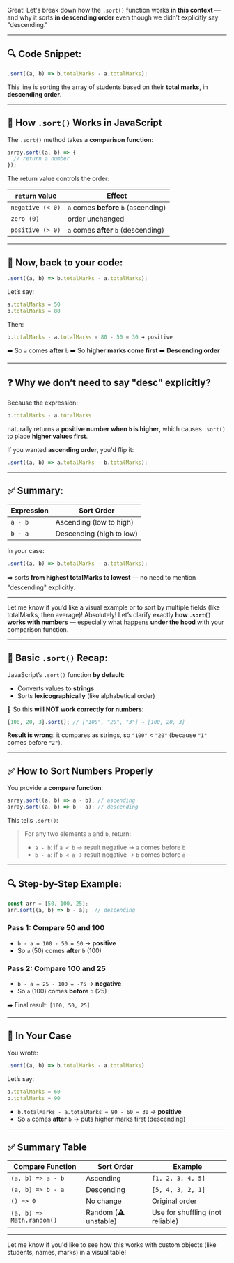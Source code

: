 Great! Let's break down how the `.sort()` function works **in this context** — and why it sorts **in descending order** even though we didn’t explicitly say "descending."

---

## 🔍 Code Snippet:

```ts
.sort((a, b) => b.totalMarks - a.totalMarks);
```

This line is sorting the array of students based on their **total marks**, in **descending order**.

---

## 🧠 How `.sort()` Works in JavaScript

The `.sort()` method takes a **comparison function**:

```ts
array.sort((a, b) => {
  // return a number
});
```

The return value controls the order:

| `return` value   | Effect                               |
| ---------------- | ------------------------------------ |
| `negative (< 0)` | `a` comes **before** `b` (ascending) |
| `zero (0)`       | order unchanged                      |
| `positive (> 0)` | `a` comes **after** `b` (descending) |

---

## 🧪 Now, back to your code:

```ts
.sort((a, b) => b.totalMarks - a.totalMarks);
```

Let’s say:

```ts
a.totalMarks = 50
b.totalMarks = 80
```

Then:

```ts
b.totalMarks - a.totalMarks = 80 - 50 = 30 → positive
```

➡️ So `a` comes **after** `b`
➡️ So **higher marks come first**
➡️ **Descending order**

---

## ❓ Why we don’t need to say "desc" explicitly?

Because the expression:

```ts
b.totalMarks - a.totalMarks
```

naturally returns a **positive number when `b` is higher**, which causes `.sort()` to place **higher values first**.

If you wanted **ascending order**, you'd flip it:

```ts
.sort((a, b) => a.totalMarks - b.totalMarks);
```

---

## ✅ Summary:

| Expression | Sort Order               |
| ---------- | ------------------------ |
| `a - b`    | Ascending (low to high)  |
| `b - a`    | Descending (high to low) |

In your case:

```ts
.sort((a, b) => b.totalMarks - a.totalMarks);
```

➡️ sorts **from highest totalMarks to lowest** — no need to mention "descending" explicitly.

---

Let me know if you’d like a visual example or to sort by multiple fields (like totalMarks, then average)!
Absolutely! Let’s clarify exactly **how `.sort()` works with numbers** — especially what happens **under the hood** with your comparison function.

---

## 🧠 Basic `.sort()` Recap:

JavaScript’s `.sort()` function **by default**:

* Converts values to **strings**
* Sorts **lexicographically** (like alphabetical order)

🔻 So this **will NOT work correctly for numbers**:

```js
[100, 20, 3].sort(); // ["100", "20", "3"] → [100, 20, 3]
```

**Result is wrong**: it compares as strings, so `"100"` < `"20"` (because `"1"` comes before `"2"`).

---

## ✅ How to Sort Numbers Properly

You provide a **compare function**:

```js
array.sort((a, b) => a - b); // ascending
array.sort((a, b) => b - a); // descending
```

This tells `.sort()`:

> For any two elements `a` and `b`, return:
>
> * `a - b`: if `a < b` → result negative → `a` comes before `b`
> * `b - a`: if `b < a` → result negative → `b` comes before `a`

---

## 🔍 Step-by-Step Example:

```js
const arr = [50, 100, 25];
arr.sort((a, b) => b - a);  // descending
```

### Pass 1: Compare 50 and 100

* `b - a = 100 - 50 = 50` → **positive**
* So `a` (50) comes **after** `b` (100)

### Pass 2: Compare 100 and 25

* `b - a = 25 - 100 = -75` → **negative**
* So `a` (100) comes **before** `b` (25)

➡️ Final result: `[100, 50, 25]`

---

## 🧪 In Your Case

You wrote:

```ts
.sort((a, b) => b.totalMarks - a.totalMarks)
```

Let’s say:

```ts
a.totalMarks = 60
b.totalMarks = 90
```

* `b.totalMarks - a.totalMarks = 90 - 60 = 30` → **positive**
* So `a` comes **after** `b` → puts higher marks first (descending)

---

## ✅ Summary Table

| Compare Function          | Sort Order          | Example                          |
| ------------------------- | ------------------- | -------------------------------- |
| `(a, b) => a - b`         | Ascending           | `[1, 2, 3, 4, 5]`                |
| `(a, b) => b - a`         | Descending          | `[5, 4, 3, 2, 1]`                |
| `() => 0`                 | No change           | Original order                   |
| `(a, b) => Math.random()` | Random (⚠ unstable) | Use for shuffling (not reliable) |

---

Let me know if you'd like to see how this works with custom objects (like students, names, marks) in a visual table!
